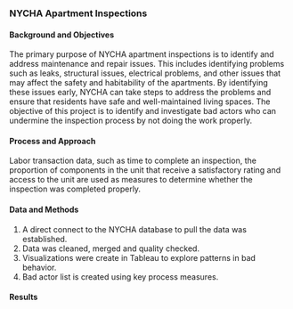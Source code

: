 ### NYCHA Apartment Inspections

#### Background and Objectives
The primary purpose of NYCHA apartment inspections is to identify and address maintenance and repair issues. This includes identifying problems such as leaks, structural issues, electrical problems, and other issues that may affect the safety and habitability of the apartments. By identifying these issues early, NYCHA can take steps to address the problems and ensure that residents have safe and well-maintained living spaces. The objective of this project is to identify and investigate bad actors who can undermine the inspection process by not doing the work properly. 

#### Process and Approach
Labor transaction data, such as time to complete an inspection, the proportion of components in the unit that receive a satisfactory rating and access to the unit are used as measures to determine whether the inspection was completed properly.

#### Data and Methods
1. A direct connect to the NYCHA database to pull the data was established.
2. Data was cleaned, merged and quality checked.
3. Visualizations were create in Tableau to explore patterns in bad behavior.
4. Bad actor list is created using key process measures.

#### Results

